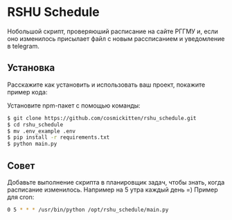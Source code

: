 # RSHU Schedule
Нобольшой скрипт, проверяюший расписание на сайте РГГМУ и, если оно изменилось присылает файл с новым рассписанием и уведомление в telegram.

## Установка
Расскажите как установить и использовать ваш проект, покажите пример кода:

Установите npm-пакет с помощью команды:
```sh
$ git clone https://github.com/cosmickitten/rshu_schedule.git
$ cd rshu_schedule
$ mv .env_example .env
$ pip install -r requirements.txt 
$ python main.py
```

## Совет
Добавьте выполнение скрипта в планировщик задач, чтобы знать, когда расписание изменилось. Например на 5 утра каждый день =)
Пример для cron:
```sh
0 5 * * * /usr/bin/python /opt/rshu_schedule/main.py
```